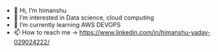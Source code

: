 - 👋 Hi, I’m himanshu
- 👀 I’m interested in Data science, cloud computing
- 🌱 I’m currently learning AWS DEVOPS
- 📫 How to reach me -> https://www.linkedin.com/in/himanshu-yadav-029024222/

<!---
himanshuyadavg21/himanshuyadavg21 is a ✨ special ✨ repository because its `README.md` (this file) appears on your GitHub profile.
You can click the Preview link to take a look at your changes.
--->
